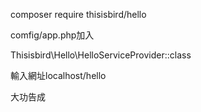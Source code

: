 composer require thisisbird/hello  

comfig/app.php加入

Thisisbird\Hello\HelloServiceProvider::class

輸入網址localhost/hello

大功告成

